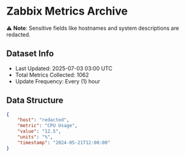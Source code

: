 # Zabbix Metrics Archive

⚠️ **Note**: Sensitive fields like hostnames and system descriptions are redacted.

## Dataset Info
- Last Updated: 2025-07-03 03:00 UTC
- Total Metrics Collected: 1062
- Update Frequency: Every (1) hour

## Data Structure
```json
{
    "host": "redacted",
    "metric": "CPU Usage",
    "value": "12.5",
    "units": "%",
    "timestamp": "2024-05-21T12:00:00"
}
```
